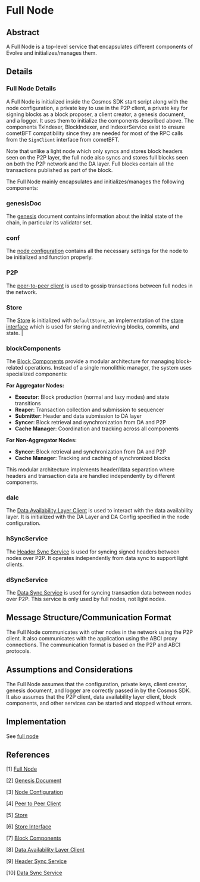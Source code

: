 # Full Node

## Abstract

A Full Node is a top-level service that encapsulates different components of Evolve and initializes/manages them.

## Details

### Full Node Details

A Full Node is initialized inside the Cosmos SDK start script along with the node configuration, a private key to use in the P2P client, a private key for signing blocks as a block proposer, a client creator, a genesis document, and a logger. It uses them to initialize the components described above. The components TxIndexer, BlockIndexer, and IndexerService exist to ensure cometBFT compatibility since they are needed for most of the RPC calls from the `SignClient` interface from cometBFT.

Note that unlike a light node which only syncs and stores block headers seen on the P2P layer, the full node also syncs and stores full blocks seen on both the P2P network and the DA layer. Full blocks contain all the transactions published as part of the block.

The Full Node mainly encapsulates and initializes/manages the following components:

### genesisDoc

The [genesis] document contains information about the initial state of the chain, in particular its validator set.

### conf

The [node configuration] contains all the necessary settings for the node to be initialized and function properly.

### P2P

The [peer-to-peer client] is used to gossip transactions between full nodes in the network.

### Store

The [Store] is initialized with `DefaultStore`, an implementation of the [store interface] which is used for storing and retrieving blocks, commits, and state. |

### blockComponents

The [Block Components] provide a modular architecture for managing block-related operations. Instead of a single monolithic manager, the system uses specialized components:

**For Aggregator Nodes:**
- **Executor**: Block production (normal and lazy modes) and state transitions
- **Reaper**: Transaction collection and submission to sequencer
- **Submitter**: Header and data submission to DA layer
- **Syncer**: Block retrieval and synchronization from DA and P2P
- **Cache Manager**: Coordination and tracking across all components

**For Non-Aggregator Nodes:**
- **Syncer**: Block retrieval and synchronization from DA and P2P
- **Cache Manager**: Tracking and caching of synchronized blocks

This modular architecture implements header/data separation where headers and transaction data are handled independently by different components.

### dalc

The [Data Availability Layer Client][dalc] is used to interact with the data availability layer. It is initialized with the DA Layer and DA Config specified in the node configuration.

### hSyncService

The [Header Sync Service] is used for syncing signed headers between nodes over P2P. It operates independently from data sync to support light clients.

### dSyncService

The [Data Sync Service] is used for syncing transaction data between nodes over P2P. This service is only used by full nodes, not light nodes.

## Message Structure/Communication Format

The Full Node communicates with other nodes in the network using the P2P client. It also communicates with the application using the ABCI proxy connections. The communication format is based on the P2P and ABCI protocols.

## Assumptions and Considerations

The Full Node assumes that the configuration, private keys, client creator, genesis document, and logger are correctly passed in by the Cosmos SDK. It also assumes that the P2P client, data availability layer client, block components, and other services can be started and stopped without errors.

## Implementation

See [full node]

## References

[1] [Full Node][full node]

[2] [Genesis Document][genesis]

[3] [Node Configuration][node configuration]

[4] [Peer to Peer Client][peer-to-peer client]

[5] [Store][Store]

[6] [Store Interface][store interface]

[7] [Block Components][block components]

[8] [Data Availability Layer Client][dalc]

[9] [Header Sync Service][Header Sync Service]

[10] [Data Sync Service][Data Sync Service]

[full node]: https://github.com/evstack/ev-node/blob/main/node/full.go
[genesis]: https://github.com/cometbft/cometbft/blob/main/spec/core/genesis.md
[node configuration]: https://github.com/evstack/ev-node/blob/main/pkg/config/config.go
[peer-to-peer client]: https://github.com/evstack/ev-node/blob/main/pkg/p2p/client.go
[Store]: https://github.com/evstack/ev-node/blob/main/pkg/store/store.go
[store interface]: https://github.com/evstack/ev-node/blob/main/pkg/store/types.go
[Block Components]: https://github.com/evstack/ev-node/blob/main/block/components.go
[dalc]: https://github.com/evstack/ev-node/blob/main/core/da/da.go
[Header Sync Service]: https://github.com/evstack/ev-node/blob/main/pkg/sync/sync_service.go
[Data Sync Service]: https://github.com/evstack/ev-node/blob/main/pkg/sync/sync_service.go

